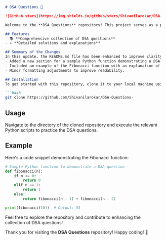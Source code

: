 ```markdown
# DSA Questions 🚀

![GitHub stars](https://img.shields.io/github/stars/Shivanilarokar/DSA-Questions-?style=social) ![Forks](https://img.shields.io/github/forks/Shivanilarokar/DSA-Questions-?style=social)

Welcome to the **DSA Questions** repository! This project serves as a platform for developers and learners to practice and enhance their skills in Data Structures and Algorithms (DSA). This repository is designed to help you improve your understanding of various data structures and algorithms through a collection of questions and solutions.

## Features
- 📚 **Comprehensive collection of DSA questions**
- ✍️ **Detailed solutions and explanations**

## Summary of the Changes
In this update, the README.md file has been enhanced to improve clarity and provide additional examples. The following changes were made:
- Added a new section for a sample Python function demonstrating a DSA question.
- Included an example of the Fibonacci function with an explanation of its output.
- Minor formatting adjustments to improve readability.

## Installation
To get started with this repository, clone it to your local machine using the following command:

```bash
git clone https://github.com/Shivanilarokar/DSA-Questions-
```

## Usage
Navigate to the directory of the cloned repository and execute the relevant Python scripts to practice the DSA questions.

## Example
Here's a code snippet demonstrating the Fibonacci function:

```python
# Sample Python function to demonstrate a DSA question
def fibonacci(n):
    if n <= 0:
        return 0
    elif n == 1:
        return 1
    else:
        return fibonacci(n - 1) + fibonacci(n - 2)

print(fibonacci(10))  # Output: 55
```

Feel free to explore the repository and contribute to enhancing the collection of DSA questions!

Thank you for visiting the **DSA Questions** repository! Happy coding! 🎉
```